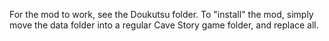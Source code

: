 For the mod to work, see the Doukutsu folder.
To "install" the mod, simply move the data folder into a regular Cave Story game folder, and replace all.
